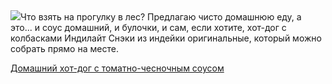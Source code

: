 <!--2025-05-17 15:20:24-->
<div class="yb">
  <div class="rss povarenok"><a href="https://www.povarenok.ru/recipes/show/182655/"><img src="https://www.povarenok.ru/data/cache/2025may/17/47/3176517_49594-640x480.jpg"></a>Что взять на прогулку в лес? Предлагаю чисто домашнюю еду, а это... и соус домашний, и булочки, и сам, если хотите, хот-дог с колбасками Индилайт Снэки из индейки оригинальные, который можно собрать прямо на месте. <p class="titl"><a href="https://www.povarenok.ru/recipes/show/182655/">Домашний хот-дог с томатно-чесночным соусом</a></p></div>
</div>
